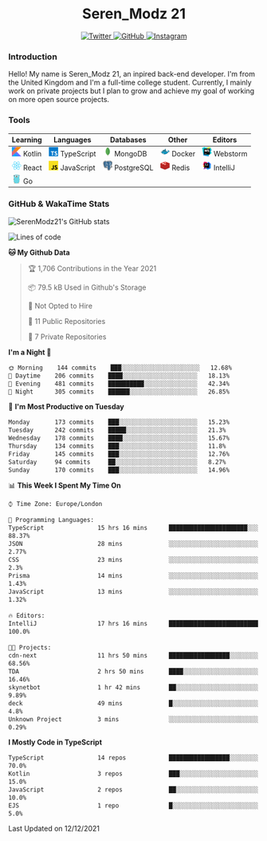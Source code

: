 <div align="center">
  <h1>Seren_Modz 21</h1>
  <a href="https://twitter.com/SerenModz21">
    <img alt="Twitter" src="https://img.shields.io/badge/twitter%20-%231DA1F2.svg?&style=for-the-badge&logo=Twitter&logoColor=white">
  </a>
  <a href="https://github.com/SerenModz21">
    <img alt="GitHub" src="https://img.shields.io/badge/github%20-%23121011.svg?&style=for-the-badge&logo=github&logoColor=white">
  </a>
  <a href="https://www.instagram.com/serenmodz21">
    <img alt="Instagram" src="https://img.shields.io/badge/instagram%20-%23E4405F.svg?&style=for-the-badge&logo=Instagram&logoColor=white">
  </a>
</div>

### Introduction

Hello! My name is Seren_Modz 21, an inpired back-end developer. I'm from the United Kingdom and I'm a full-time college student. Currently, I mainly work on private projects but I plan to grow and achieve my goal of working on more open source projects. 

### Tools

 **Learning**                                        | **Languages**                                               | **Databases**                                               | **Other**                                           | **Editors**                                                  
-----------------------------------------------------|-------------------------------------------------------------|-------------------------------------------------------------|-----------------------------------------------------|--------------------------------------------------------------
 <img width="19px" src="./assets/kotlin.svg"> Kotlin | <img width="19px" src="./assets/typescript.svg"> TypeScript | <img width="19px" src="./assets/mongodb.svg"> MongoDB       | <img width="19px" src="./assets/docker.svg"> Docker | <img width="19px" src="./assets/webstorm.svg"> Webstorm      
 <img width="19px" src="./assets/react.svg"> React   | <img width="19px" src="./assets/javascript.svg"> JavaScript | <img width="19px" src="./assets/postgresql.svg"> PostgreSQL | <img width="19px" src="./assets/redis.svg"> Redis   | <img width="19px" src="./assets/intellij-idea.svg"> IntelliJ
 <img width="19px" src="./assets/go.svg"> Go         |                                                             |                                                             |                                                     |                                                                                                               

### GitHub & WakaTime Stats

![SerenModz21's GitHub stats](https://github-readme-stats.vercel.app/api?username=SerenModz21&show_icons=true&theme=dark)

<!--START_SECTION:waka-->
![Lines of code](https://img.shields.io/badge/From%20Hello%20World%20I%27ve%20Written-48436%20lines%20of%20code-blue)

**🐱 My Github Data** 

> 🏆 1,706 Contributions in the Year 2021
 > 
> 📦 79.5 kB Used in Github's Storage 
 > 
> 🚫 Not Opted to Hire
 > 
> 📜 11 Public Repositories 
 > 
> 🔑 7 Private Repositories  
 > 
**I'm a Night 🦉** 

```text
🌞 Morning    144 commits    ███░░░░░░░░░░░░░░░░░░░░░░   12.68% 
🌆 Daytime    206 commits    ████░░░░░░░░░░░░░░░░░░░░░   18.13% 
🌃 Evening    481 commits    ██████████░░░░░░░░░░░░░░░   42.34% 
🌙 Night      305 commits    ██████░░░░░░░░░░░░░░░░░░░   26.85%

```
📅 **I'm Most Productive on Tuesday** 

```text
Monday       173 commits    ███░░░░░░░░░░░░░░░░░░░░░░   15.23% 
Tuesday      242 commits    █████░░░░░░░░░░░░░░░░░░░░   21.3% 
Wednesday    178 commits    ████░░░░░░░░░░░░░░░░░░░░░   15.67% 
Thursday     134 commits    ███░░░░░░░░░░░░░░░░░░░░░░   11.8% 
Friday       145 commits    ███░░░░░░░░░░░░░░░░░░░░░░   12.76% 
Saturday     94 commits     ██░░░░░░░░░░░░░░░░░░░░░░░   8.27% 
Sunday       170 commits    ███░░░░░░░░░░░░░░░░░░░░░░   14.96%

```


📊 **This Week I Spent My Time On** 

```text
⌚︎ Time Zone: Europe/London

💬 Programming Languages: 
TypeScript               15 hrs 16 mins      ██████████████████████░░░   88.37% 
JSON                     28 mins             ░░░░░░░░░░░░░░░░░░░░░░░░░   2.77% 
CSS                      23 mins             ░░░░░░░░░░░░░░░░░░░░░░░░░   2.3% 
Prisma                   14 mins             ░░░░░░░░░░░░░░░░░░░░░░░░░   1.43% 
JavaScript               13 mins             ░░░░░░░░░░░░░░░░░░░░░░░░░   1.32%

🔥 Editors: 
IntelliJ                 17 hrs 16 mins      █████████████████████████   100.0%

🐱‍💻 Projects: 
cdn-next                 11 hrs 50 mins      █████████████████░░░░░░░░   68.56% 
TDA                      2 hrs 50 mins       ████░░░░░░░░░░░░░░░░░░░░░   16.46% 
skynetbot                1 hr 42 mins        ██░░░░░░░░░░░░░░░░░░░░░░░   9.89% 
deck                     49 mins             █░░░░░░░░░░░░░░░░░░░░░░░░   4.8% 
Unknown Project          3 mins              ░░░░░░░░░░░░░░░░░░░░░░░░░   0.29%

```

**I Mostly Code in TypeScript** 

```text
TypeScript               14 repos            █████████████████░░░░░░░░   70.0% 
Kotlin                   3 repos             ███░░░░░░░░░░░░░░░░░░░░░░   15.0% 
JavaScript               2 repos             ██░░░░░░░░░░░░░░░░░░░░░░░   10.0% 
EJS                      1 repo              █░░░░░░░░░░░░░░░░░░░░░░░░   5.0%

```



 Last Updated on 12/12/2021
<!--END_SECTION:waka-->
